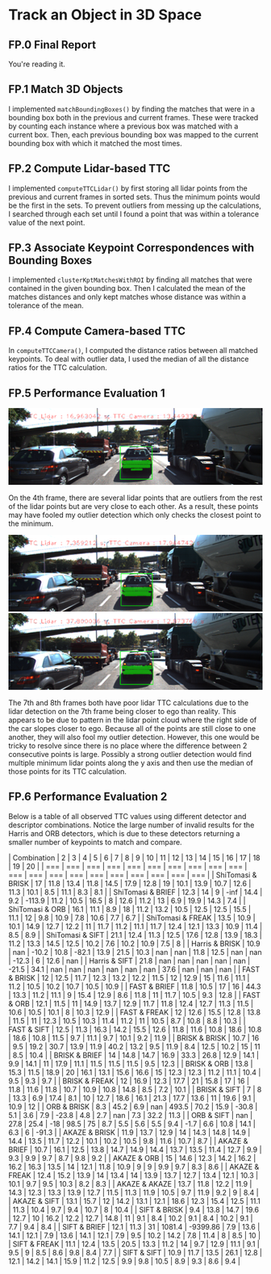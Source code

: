 # Track an Object in 3D Space

## FP.0 Final Report

You're reading it.

## FP.1 Match 3D Objects

I implemented `matchBoundingBoxes()` by finding the matches that were in a bounding box both in the previous and current frames. These were tracked by counting each instance where a previous box was matched with a current box. Then, each previous bounding box was mapped to the current bounding box with which it matched the most times.

## FP.2 Compute Lidar-based TTC

I implemented `computeTTCLidar()` by first storing all lidar points from the previous and current frames in sorted sets. Thus the minimum points would be the first in the sets. To prevent outliers from messing up the calculations, I searched through each set until I found a point that was within a tolerance value of the next point.

## FP.3 Associate Keypoint Correspondences with Bounding Boxes

I implemented `clusterKptMatchesWithROI` by finding all matches that were contained in the given bounding box. Then I calculated the mean of the matches distances and only kept matches whose distance was within a tolerance of the mean.

## FP.4 Compute Camera-based TTC

In `computeTTCCamera()`, I computed the distance ratios between all matched keypoints. To deal with outlier data, I used the median of all the distance ratios for the TTC calculation.

## FP.5 Performance Evaluation 1

![4th frame](TTCError1.png)

On the 4th frame, there are several lidar points that are outliers from the rest of the lidar points but are very close to each other. As a result, these points may have fooled my outlier detection which only checks the closest point to the minimum.

![7th frame](TTCError2a.png)
![8th frame](TTCError2.png)

The 7th and 8th frames both have poor lidar TTC calculations due to the lidar detection on the 7th frame being closer to ego than reality. This appears to be due to pattern in the lidar point cloud where the right side of the car slopes closer to ego. Because all of the points are still close to one another, they will also fool my outlier detection. However, this one would be tricky to resolve since there is no place where the difference between 2 consecutive points is large. Possibly a strong outlier detection would find multiple minimum lidar points along the y axis and then use the median of those points for its TTC calculation.

## FP.6 Performance Evaluation 2

Below is a table of all observed TTC values using different detector and descriptor combinations. Notice the large number of invalid results for the Harris and ORB detectors, which is due to these detectors returning a smaller number of keypoints to match and compare.

| Combination | 2 | 3 | 4 | 5 | 6 | 7 | 8 | 9 | 10 | 11 | 12 | 13 | 14 | 15 | 16 | 17 | 18 | 19 | 20 |
| === | === | === | === | === | === | === | === | === | === | === | === | === | === | === | === | === | === | === | === |
| ShiTomasi & BRISK | 17 | 11.8 | 13.4 | 11.8 | 14.5 | 17.9 | 12.8 | 19 | 10.1 | 13.9 | 10.7 | 12.6 | 11.3 | 10.1 | 8.5 | 11.1 | 8.3 | 8.1 |
| ShiTomasi & BRIEF | 12.3 | 14 | 9 | -inf | 14.4 | 9.2 | -113.9 | 11.2 | 10.5 | 16.5 | 8 | 12.6 | 11.2 | 13 | 6.9 | 19.9 | 14.3 | 7.4 |
| ShiTomasi & ORB | 16.1 | 11.1 | 8.9 | 18 | 11.2 | 13.2 | 10.5 | 12.5 | 12.5 | 15.5 | 11.1 | 12 | 9.8 | 10.9 | 7.8 | 10.6 | 7.7 | 6.7 |
| ShiTomasi & FREAK | 13.5 | 10.9 | 10.1 | 14.9 | 12.7 | 12.2 | 11 | 11.7 | 11.2 | 11.1 | 11.7 | 12.4 | 12.1 | 13.3 | 10.9 | 11.4 | 8.5 | 8.9 |
| ShiTomasi & SIFT | 21.1 | 12.4 | 11.3 | 12.5 | 17.6 | 12.8 | 13.9 | 18.3 | 11.2 | 13.3 | 14.5 | 12.5 | 10.2 | 7.6 | 10.2 | 10.9 | 7.5 | 8 |
| Harris & BRISK | 10.9 | nan | -10.2 | 10.8 | -82.1 | 13.9 | 21.5 | 10.3 | nan | nan | 11.8 | 12.5 | nan | nan | -12.3 | 6 | 12.6 | nan |
| Harris & SIFT | 21.8 | nan | nan | nan | nan | nan | -21.5 | 34.1 | nan | nan | nan | nan | nan | nan | 37.6 | nan | nan | nan |
| FAST & BRISK | 12 | 12.5 | 11.7 | 12.3 | 13.2 | 12.2 | 11.5 | 12 | 12.9 | 15 | 11.6 | 11.1 | 11.2 | 10.5 | 10.2 | 10.7 | 10.5 | 10.9 |
| FAST & BRIEF | 11.8 | 10.5 | 17 | 16 | 44.3 | 13.3 | 11.2 | 11.1 | 9 | 15.4 | 12.9 | 8.6 | 11.8 | 11 | 11.7 | 10.5 | 9.3 | 12.8 |
| FAST & ORB | 12.1 | 11.5 | 11 | 14.9 | 13.7 | 12.9 | 11.7 | 11.8 | 12.4 | 12.7 | 11.3 | 11.5 | 10.6 | 10.5 | 10.1 | 8 | 10.3 | 12.9 |
| FAST & FREAK | 12 | 12.6 | 15.5 | 12.8 | 13.8 | 11.5 | 11 | 12.3 | 10.5 | 10.3 | 11.4 | 11.2 | 11 | 10.5 | 8.7 | 10.8 | 8.8 | 10.3 |
| FAST & SIFT | 12.5 | 11.3 | 16.3 | 14.2 | 15.5 | 12.6 | 11.8 | 11.6 | 10.8 | 18.6 | 10.8 | 18.6 | 10.8 | 11.5 | 9.7 | 11.1 | 9.7 | 10.1 | 9.2 | 11.9 |
| BRISK & BRISK | 10.7 | 16 | 9.5 | 19.2 | 30.7 | 13.9 | 11.9 | 40.2 | 13.2 | 9.5 | 11.9 | 8.4 | 12.5 | 10.2 | 15 | 11 | 8.5 | 10.4 |
| BRISK & BRIEF | 14 | 14.8 | 14.7 | 16.9 | 33.3 | 26.8 | 12.9 | 14.1 | 9.9 | 14.1 | 11 | 17.9 | 11.1 | 11.5 | 11.5 | 11.5 | 9.5 | 12.3 |
| BRISK & ORB | 13.8 | 15.3 | 11.5 | 18.9 | 20 | 16.1 | 13.1 | 15.6 | 16.6 | 15 | 12.3 | 12.3 | 11.2 | 11.1 | 10.4 | 9.5 | 9.3 | 9.7 |
| BRISK & FREAK | 12 | 16.9 | 12.3 | 17.7 | 21 | 15.8 | 17 | 16 | 11.8 | 11.6 | 11.8 | 10.7 | 10.9 | 10.8 | 14.8 | 8.5 | 7.2 | 10.1 |
| BRISK & SIFT | 7 | 8 | 13.3 | 6.9 | 17.4 | 8.1 | 10 | 12.7 | 18.6 | 16.1 | 21.3 | 17.7 | 13.6 | 11 | 19.6 | 9.1 | 10.9 | 12 |
| ORB & BRISK | 8.3 | 45.2 | 6.9 | nan | 493.5 | 70.2 | 15.9 | -30.8 | 5.1 | 3.6 | 7.9 | -23.8 | 4.8 | 2.7 | nan | 7.3 | 32.2 | 11.3 |
| ORB & SIFT | nan | 27.8 | 25.4 | -18 | 98.5 | 75 | 8.7 | 5.5 | 5.6 | 5.5 | 9.4 | -1.7 | 6.6 | 10.8 | 14.1 | 6.3 | 6 | -91.3 |
| AKAZE & BRISK | 11.9 | 13.7 | 12.9 | 14 | 14.3 | 14.8 | 14.9 | 14.4 | 13.5 | 11.7 | 12.2 | 10.1 | 10.2 | 10.5 | 9.8 | 11.6 | 10.7 | 8.7 |
| AKAZE & BRIEF | 10.7 | 16.1 | 12.5 | 13.8 | 14.7 | 14.9 | 14.4 | 13.7 | 13.5 | 11.4 | 12.7 | 9.9 | 9.3 | 9.9 | 9.7 | 8.7 | 9.8 | 9.2 |
| AKAZE & ORB | 15 | 14.6 | 12.3 | 14.2 | 16.2 | 16.2 | 16.3 | 13.5 | 14 | 12.1 | 11.8 | 10.9 | 9 | 9 | 9.9 | 9.7 | 8.3 | 8.6 |
| AKAZE & FREAK | 12.4 | 15.2 | 13.9 | 14 | 13.4 | 14 | 13.9 | 13.7 | 12.7 | 13.4 | 12.1 | 10.3 | 10.1 | 9.7 | 9.5 | 10.3 | 8.2 | 8.3 |
| AKAZE & AKAZE | 13.7 | 11.8 | 12.2 | 11.9 | 14.3 | 12.3 | 13.3 | 13.9 | 12.7 | 11.5 | 11.3 | 11.9 | 10.5 | 9.7 | 11.9 | 9.2 | 9 | 8.4 |
| AKAZE & SIFT | 13.1 | 15.7 | 12 | 14.2 | 13.1 | 12.1 | 18.6 | 12.3 | 15.4 | 12.5 | 11.1 | 11.3 | 10.4 | 9.7 | 9.4 | 10.7 | 8 | 10.4 |
| SIFT & BRISK | 9.4 | 13.8 | 14.7 | 19.6 | 12.7 | 10 | 16.2 | 12.2 | 12.7 | 14.8 | 11 | 9.1 | 8.4 | 10.2 | 9.1 | 8.4 | 10.2 | 9.1 | 7.7 | 9.4 | 8.4 |
| SIFT & BRIEF | 12.1 | 11.3 | 31 | 1081.4 | -9399.86 | 7.9 | 13.6 | 14.1 | 12.1 | 7.9 | 13.6 | 14.1 | 12.1 | 7.9 | 9.5 | 10.2 | 14.2 | 7.8 | 11.4 | 8 | 8.5 | 10 |
| SIFT & FREAK | 11.1 | 12.4 | 13.5 | 20.5 | 13.3 | 11.2 | 14 | 9.7 | 12.9 | 11.1 | 9.1 | 9.5 | 9 | 8.5 | 8.6 | 9.8 | 8.4 | 7.7 |
| SIFT & SIFT | 10.9 | 11.7 | 13.5 | 26.1 | 12.8 | 12.1 | 14.2 | 14.1 | 15.9 | 11.2 | 12.5 | 9.9 | 9.8 | 10.5 | 8.9 | 9.3 | 8.6 | 9.4 |
